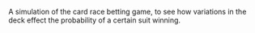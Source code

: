 A simulation of the card race betting game, to see how variations in the deck effect the probability of a certain suit winning.